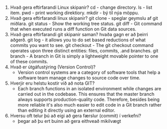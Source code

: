 1. Hvað gera eftirfarandi Linux skipanir?
    cd - change directory.
    ls - list item.
    pwd - print working direktiory.
    mkdir - bý til nýa möppu.
2. Hvað gera eftirfarandi linux skipanir?
    git clone - speglar geymslu af git miðlara.
    git status - Show the working tree status.
    git diff - Git command that when executed runs a diff function on Git data sources.
3. Hvað gera eftirfarandi git skipanir saman? hvaða gagn er að þeirri aðgerð.
    git log - it allows you to do set based reductions of what commits you want to see.
    git checkout - The git checkout command operates upon three distinct entities: files, commits,                  .and branches.
    git branch - A branch in Git is simply a lightweight movable pointer to one of these commits.
4.  Hvað er útgáfustýring (Version Control)? 
    - Version control systems are a category of software tools that help a software team manage        changes to source code over time.
5.  Hverjir eru helstu kostir við að nota GIT? 
    - Each branch functions in an isolated environment while changes are carried out in the            codebase.  This ensures that the master branch always supports production-quality code.          Therefore, besides  being more reliable it's also much easier to edit code in a Git branch       rather than editing it    directly using an external editor.
6.  Hversu oft telur þú að eigi að gera færslur (commit) í verkefni? 
    - þegar að þu ert buinn að gera eithveað mikilvægt

